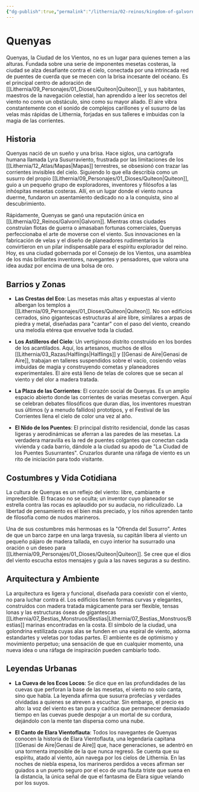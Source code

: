 ```yaml
---
{"dg-publish":true,"permalink":"/lithernia/02-reinos/kingdom-of-galvorn/quenyas/","title":"Quenyas","tags":["lithernia","ciudad","Galvorn"]}
---
```


# Quenyas

Quenyas, la Ciudad de los Vientos, no es un lugar para quienes temen a las alturas. Fundada sobre una serie de imponentes mesetas costeras, la ciudad se alza desafiante contra el cielo, conectada por una intrincada red de puentes de cuerda que se mecen con la brisa incesante del océano. Es el principal centro de adoración de [[Lithernia/09_Personajes/01_Dioses/Quiteon\|Quiteon]], y sus habitantes, maestros de la navegación celestial, han aprendido a leer los secretos del viento no como un obstáculo, sino como su mayor aliado. El aire vibra constantemente con el sonido de complejos carillones y el susurro de las velas más rápidas de Lithernia, forjadas en sus talleres e imbuidas con la magia de las corrientes.

## Historia

Quenyas nació de un sueño y una brisa. Hace siglos, una cartógrafa humana llamada Lyra Susurraviento, frustrada por las limitaciones de los [[Lithernia/12_Atlas/Mapas\|Mapas]] terrestres, se obsesionó con trazar las corrientes invisibles del cielo. Siguiendo lo que ella describía como un susurro del propio [[Lithernia/09_Personajes/01_Dioses/Quiteon\|Quiteon]], guio a un pequeño grupo de exploradores, inventores y filósofos a las inhóspitas mesetas costeras. Allí, en un lugar donde el viento nunca duerme, fundaron un asentamiento dedicado no a la conquista, sino al descubrimiento.

Rápidamente, Quenyas se ganó una reputación única en [[Lithernia/02_Reinos/Galvorn\|Galvorn]]. Mientras otras ciudades construían flotas de guerra o amasaban fortunas comerciales, Quenyas perfeccionaba el arte de moverse con el viento. Sus innovaciones en la fabricación de velas y el diseño de planeadores rudimentarios la convirtieron en un pilar indispensable para el espíritu explorador del reino. Hoy, es una ciudad gobernada por el Consejo de los Vientos, una asamblea de los más brillantes inventores, navegantes y pensadores, que valora una idea audaz por encima de una bolsa de oro.

## Barrios y Zonas

- **Las Crestas del Eco**: Las mesetas más altas y expuestas al viento albergan los templos a [[Lithernia/09_Personajes/01_Dioses/Quiteon\|Quiteon]]. No son edificios cerrados, sino gigantescas estructuras al aire libre, similares a arpas de piedra y metal, diseñadas para "cantar" con el paso del viento, creando una melodía etérea que envuelve toda la ciudad.

- **Los Astilleros del Cielo**: Un vertiginoso distrito construido en los bordes de los acantilados. Aquí, los artesanos, muchos de ellos [[Lithernia/03_Razas/Halflings\|Halflings]] y [[Genasi de Aire\|Genasi de Aire]], trabajan en talleres suspendidos sobre el vacío, cosiendo velas imbuidas de magia y construyendo cometas y planeadores experimentales. El aire está lleno de telas de colores que se secan al viento y del olor a madera tratada.

- **La Plaza de las Corrientes**: El corazón social de Quenyas. Es un amplio espacio abierto donde las corrientes de varias mesetas convergen. Aquí se celebran debates filosóficos que duran días, los inventores muestran sus últimos (y a menudo fallidos) prototipos, y el Festival de las Corrientes llena el cielo de color una vez al año.

- **El Nido de los Puentes**: El principal distrito residencial, donde las casas ligeras y aerodinámicas se aferran a las paredes de las mesetas. La verdadera maravilla es la red de puentes colgantes que conectan cada vivienda y cada barrio, dándole a la ciudad su apodo de "La Ciudad de los Puentes Susurrantes". Cruzarlos durante una ráfaga de viento es un rito de iniciación para todo visitante.

## Costumbres y Vida Cotidiana

La cultura de Quenyas es un reflejo del viento: libre, cambiante e impredecible. El fracaso no se oculta; un inventor cuyo planeador se estrella contra las rocas es aplaudido por su audacia, no ridiculizado. La libertad de pensamiento es el bien más preciado, y los niños aprenden tanto de filosofía como de nudos marineros.

Una de sus costumbres más hermosas es la "Ofrenda del Susurro". Antes de que un barco zarpe en una larga travesía, su capitán libera al viento un pequeño pájaro de madera tallada, en cuyo interior ha susurrado una oración o un deseo para [[Lithernia/09_Personajes/01_Dioses/Quiteon\|Quiteon]]. Se cree que el dios del viento escucha estos mensajes y guía a las naves seguras a su destino.

## Arquitectura y Ambiente

La arquitectura es ligera y funcional, diseñada para coexistir con el viento, no para luchar contra él. Los edificios tienen formas curvas y elegantes, construidos con madera tratada mágicamente para ser flexible, tensas lonas y las estructuras óseas de gigantescas [[Lithernia/07_Bestias_Monstruos/Bestias\|Lithernia/07_Bestias_Monstruos/Bestias]] marinas encontradas en la costa. El símbolo de la ciudad, una golondrina estilizada cuyas alas se funden en una espiral de viento, adorna estandartes y veletas por todas partes. El ambiente es de optimismo y movimiento perpetuo; una sensación de que en cualquier momento, una nueva idea o una ráfaga de inspiración pueden cambiarlo todo.

## Leyendas Urbanas

- **La Cueva de los Ecos Locos**: Se dice que en las profundidades de las cuevas que perforan la base de las mesetas, el viento no solo canta, sino que habla. La leyenda afirma que susurra profecías y verdades olvidadas a quienes se atreven a escuchar. Sin embargo, el precio es alto: la voz del viento es tan pura y caótica que permanecer demasiado tiempo en las cuevas puede despojar a un mortal de su cordura, dejándolo con la mente tan dispersa como una nube.

- **El Canto de Elara Vientoflauta**: Todos los navegantes de Quenyas conocen la historia de Elara Vientoflauta, una legendaria capitana [[Genasi de Aire\|Genasi de Aire]] que, hace generaciones, se adentró en una tormenta imposible de la que nunca regresó. Se cuenta que su espíritu, atado al viento, aún navega por los cielos de Lithernia. En las noches de niebla espesa, los marineros perdidos a veces afirman ser guiados a un puerto seguro por el eco de una flauta triste que suena en la distancia, la única señal de que el fantasma de Elara sigue velando por los suyos.